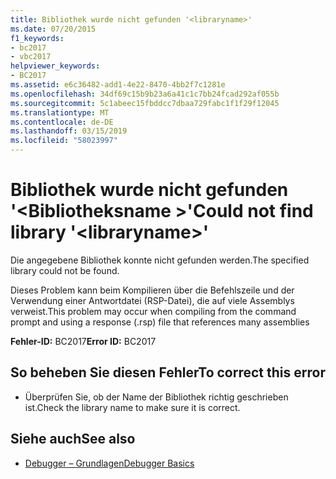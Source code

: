 ```yaml
---
title: Bibliothek wurde nicht gefunden '<libraryname>'
ms.date: 07/20/2015
f1_keywords:
- bc2017
- vbc2017
helpviewer_keywords:
- BC2017
ms.assetid: e6c36482-add1-4e22-8470-4bb2f7c1281e
ms.openlocfilehash: 34df69c15b9b23a6a41c1c7bb24fcad292af055b
ms.sourcegitcommit: 5c1abeec15fbddcc7dbaa729fabc1f1f29f12045
ms.translationtype: MT
ms.contentlocale: de-DE
ms.lasthandoff: 03/15/2019
ms.locfileid: "58023997"
---
```

# <a name="could-not-find-library-libraryname"></a><span data-ttu-id="b451b-102">Bibliothek wurde nicht gefunden '\<Bibliotheksname >'</span><span class="sxs-lookup"><span data-stu-id="b451b-102">Could not find library '\<libraryname>'</span></span>
<span data-ttu-id="b451b-103">Die angegebene Bibliothek konnte nicht gefunden werden.</span><span class="sxs-lookup"><span data-stu-id="b451b-103">The specified library could not be found.</span></span>  
  
 <span data-ttu-id="b451b-104">Dieses Problem kann beim Kompilieren über die Befehlszeile und der Verwendung einer Antwortdatei (RSP-Datei), die auf viele Assemblys verweist.</span><span class="sxs-lookup"><span data-stu-id="b451b-104">This problem may occur when compiling from the command prompt and using a response (.rsp) file that references many assemblies</span></span>  
  
 <span data-ttu-id="b451b-105">**Fehler-ID:** BC2017</span><span class="sxs-lookup"><span data-stu-id="b451b-105">**Error ID:** BC2017</span></span>  
  
## <a name="to-correct-this-error"></a><span data-ttu-id="b451b-106">So beheben Sie diesen Fehler</span><span class="sxs-lookup"><span data-stu-id="b451b-106">To correct this error</span></span>  
  
-   <span data-ttu-id="b451b-107">Überprüfen Sie, ob der Name der Bibliothek richtig geschrieben ist.</span><span class="sxs-lookup"><span data-stu-id="b451b-107">Check the library name to make sure it is correct.</span></span>  
  
## <a name="see-also"></a><span data-ttu-id="b451b-108">Siehe auch</span><span class="sxs-lookup"><span data-stu-id="b451b-108">See also</span></span>

- [<span data-ttu-id="b451b-109">Debugger – Grundlagen</span><span class="sxs-lookup"><span data-stu-id="b451b-109">Debugger Basics</span></span>](/visualstudio/debugger/debugger-basics)
